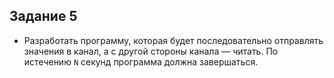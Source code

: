 ##  Задание 5


- Разработать программу, которая будет последовательно отправлять значения в
  канал, а с другой стороны канала — читать. По истечению `N` секунд программа
  должна завершаться.